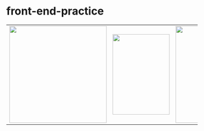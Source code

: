 # front-end-practice

<table>
<tr>
<td><img style="width: 256px; height: 256px;" src="https://upload.wikimedia.org/wikipedia/commons/thumb/6/61/HTML5_logo_and_wordmark.svg/1024px-HTML5_logo_and_wordmark.svg.png"></td>
<td><img style="width: 150px; height: 212px;" src="https://upload.wikimedia.org/wikipedia/commons/thumb/d/d5/CSS3_logo_and_wordmark.svg/1200px-CSS3_logo_and_wordmark.svg.png"></td>
<td><img style="width: 256px; height: 256px;" src="https://upload.wikimedia.org/wikipedia/commons/thumb/9/99/Unofficial_JavaScript_logo_2.svg/1200px-Unofficial_JavaScript_logo_2.svg.png"></td>
<td><img style="width: 256px; height: 256px;" src="https://miro.medium.com/max/1400/0*2V2DdOsSy98UGx0n.jpeg"></td>
<td><img style="width: 256px; height: 256px;" src="http://talenthometraining.in/wp-content/uploads/2019/02/Icons-DS-01-1024x1024.png"></td>
<td><img style="width: 256px; height: 256px;" src="https://www.learnsimpli.com/wp-content/uploads/2021/05/Data-structure-and-algorithms.png"></td>
</tr>
</table>
